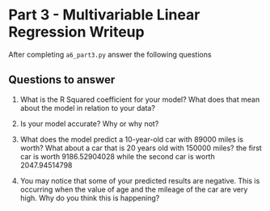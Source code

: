 # Part 3 - Multivariable Linear Regression Writeup

After completing `a6_part3.py` answer the following questions

## Questions to answer

1. What is the R Squared coefficient for your model? What does that mean about the model in relation to your data?

2. Is your model accurate? Why or why not?

3. What does the model predict a 10-year-old car with 89000 miles is worth? What about a car that is 20 years old with 150000 miles?
the first car is worth 9186.52904028 while the second car is worth 2047.94514798
4. You may notice that some of your predicted results are negative. This is occurring when the value of age and the mileage of the car are very high. Why do you think this is happening?